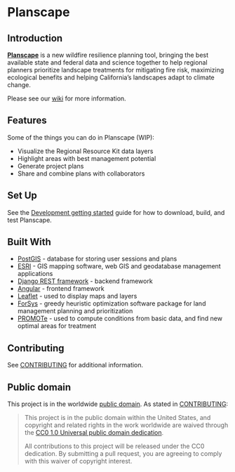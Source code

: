 # Planscape

## Introduction
**[Planscape](https://www.planscape.org/)** is a new wildfire resilience planning tool, bringing the
best available state and federal data and science together to help regional planners prioritize landscape
treatments for mitigating fire risk, maximizing ecological benefits and helping California’s
landscapes adapt to climate change.

Please see our [wiki](https://github.com/OurPlanscape/Planscape/wiki) for more information.

## Features
Some of the things you can do in Planscape (WIP):

- Visualize the Regional Resource Kit data layers
- Highlight areas with best management potential  
- Generate project plans
- Share and combine plans with collaborators

## Set Up
See the [Development getting started](https://github.com/OurPlanscape/Planscape/wiki/Development-getting-started) guide
for how to download, build, and test Planscape.

## Built With

- [PostGIS](https://postgis.net/) - database for storing user sessions and plans
- [ESRI](https://www.esri.com/en-us/home) - GIS mapping software, web GIS and geodatabase management applications
- [Django REST framework](https://www.django-rest-framework.org/) - backend framework
- [Angular](https://angular.io/) - frontend framework
- [Leaflet](https://leafletjs.com/) - used to display maps and layers
- [ForSys](https://github.com/forsys-sp/forsysr) - greedy heuristic optimization software package for land management planning and prioritization
- [PROMOTe](https://www.fs.usda.gov/psw/topics/restoration/tcsi/publications/TCSI-Blueprint.pdf) - used to compute conditions from basic data, and find new optimal areas for treatment

## Contributing

See [CONTRIBUTING](CONTRIBUTING.md) for additional information.

## Public domain

This project is in the worldwide [public domain](LICENSE.md). As stated in [CONTRIBUTING](CONTRIBUTING.md):

> This project is in the public domain within the United States, and copyright and related rights in the work worldwide are waived through the [CC0 1.0 Universal public domain dedication](https://creativecommons.org/publicdomain/zero/1.0/).
>
> All contributions to this project will be released under the CC0 dedication. By submitting a pull request, you are agreeing to comply with this waiver of copyright interest.
